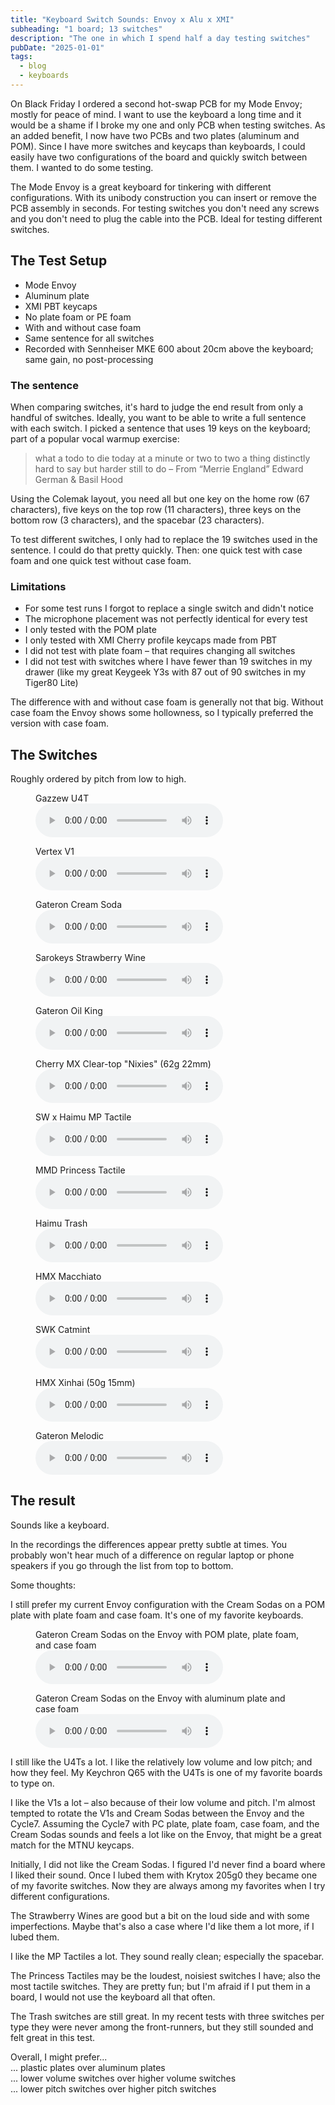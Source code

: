 ```yaml
---
title: "Keyboard Switch Sounds: Envoy x Alu x XMI"
subheading: "1 board; 13 switches"
description: "The one in which I spend half a day testing switches"
pubDate: "2025-01-01"
tags:
  - blog
  - keyboards
---
```


On Black Friday I ordered a second hot-swap PCB for my Mode Envoy; mostly for peace of mind.
I want to use the keyboard a long time and it would be a shame if I broke my one and only PCB when testing switches.
As an added benefit, I now have two PCBs and two plates (aluminum and POM).
Since I have more switches and keycaps than keyboards, I could easily have two configurations of the board and quickly switch between them.
I wanted to do some testing.

The Mode Envoy is a great keyboard for tinkering with different configurations.
With its unibody construction you can insert or remove the PCB assembly in seconds.
For testing switches you don't need any screws and you don't need to plug the cable into the PCB.
Ideal for testing different switches.

## The Test Setup

- Mode Envoy
- Aluminum plate
- XMI PBT keycaps
- No plate foam or PE foam
- With and without case foam
- Same sentence for all switches
- Recorded with Sennheiser MKE 600 about 20cm above the keyboard; same gain, no post-processing

### The sentence

When comparing switches, it's hard to judge the end result from only a handful of switches.
Ideally, you want to be able to write a full sentence with each switch.
I picked a sentence that uses 19 keys on the keyboard; part of a popular vocal warmup exercise:

> what a todo to die today at a minute or two to two
> a thing distinctly hard to say but harder still to do
> – From “Merrie England” Edward German & Basil Hood

Using the Colemak layout, you need all but one key on the home row (67 characters), five keys on the top row (11 characters), three keys on the bottom row (3 characters), and the spacebar (23 characters).

To test different switches, I only had to replace the 19 switches used in the sentence.
I could do that pretty quickly.
Then: one quick test with case foam and one quick test without case foam.

### Limitations

- For some test runs I forgot to replace a single switch and didn't notice
- The microphone placement was not perfectly identical for every test
- I only tested with the POM plate
- I only tested with XMI Cherry profile keycaps made from PBT
- I did not test with plate foam – that requires changing all switches
- I did not test with switches where I have fewer than 19 switches in my drawer (like my great Keygeek Y3s with 87 out of 90 switches in my Tiger80 Lite)

The difference with and without case foam is generally not that big.
Without case foam the Envoy shows some hollowness, so I typically preferred the version with case foam.

## The Switches

Roughly ordered by pitch from low to high.

<figure class="w-content">
  <figcaption>Gazzew U4T</figcaption>
  <audio controls src="/media/2024-12-31-envoy_alu_xmi_u4t_casefoam.mp3"></audio>
</figure>

<figure class="w-content">
  <figcaption>Vertex V1</figcaption>
  <audio controls src="/media/2024-12-31-envoy_alu_xmi_v1_casefoam.mp3"></audio>
</figure>

<figure class="w-content">
  <figcaption>Gateron Cream Soda</figcaption>
  <audio controls src="/media/2024-12-31-envoy_alu_xmi_creamsoda_casefoam.mp3"></audio>
</figure>

<figure class="w-content">
  <figcaption>Sarokeys Strawberry Wine</figcaption>
  <audio controls src="/media/2024-12-31-envoy_alu_xmi_ssw_casefoam.mp3"></audio>
</figure>

<figure class="w-content">
  <figcaption>Gateron Oil King</figcaption>
  <audio controls src="/media/2024-12-31-envoy_alu_xmi_oilking_casefoam.mp3"></audio>
</figure>

<figure class="w-content">
  <figcaption>Cherry MX Clear-top "Nixies" (62g 22mm)</figcaption>
  <audio controls src="/media/2024-12-31-envoy_alu_xmi_nixies_casefoam.mp3"></audio>
</figure>

<figure class="w-content">
  <figcaption>SW x Haimu MP Tactile</figcaption>
  <audio controls src="/media/2024-12-31-envoy_alu_xmi_mptactile_casefoam.mp3"></audio>
</figure>

<figure class="w-content">
  <figcaption>MMD Princess Tactile</figcaption>
  <audio controls src="/media/2024-12-31-envoy_alu_xmi_princesstactile_casefoam.mp3"></audio>
</figure>

<figure class="w-content">
  <figcaption>Haimu Trash</figcaption>
  <audio controls src="/media/2024-12-31-envoy_alu_xmi_trash_casefoam.mp3"></audio>
</figure>

<figure class="w-content">
  <figcaption>HMX Macchiato</figcaption>
  <audio controls src="/media/2024-12-31-envoy_alu_xmi_macchiato_casefoam.mp3"></audio>
</figure>

<figure class="w-content">
  <figcaption>SWK Catmint</figcaption>
  <audio controls src="/media/2024-12-31-envoy_alu_xmi_catmint_casefoam.mp3"></audio>
</figure>

<figure class="w-content">
  <figcaption>HMX Xinhai (50g 15mm)</figcaption>
  <audio controls src="/media/2024-12-31-envoy_alu_xmi_xinhai_casefoam.mp3"></audio>
</figure>

<figure class="w-content">
  <figcaption>Gateron Melodic</figcaption>
  <audio controls src="/media/2024-12-31-envoy_alu_xmi_melodics_casefoam.mp3"></audio>
</figure>

## The result

Sounds like a keyboard.

In the recordings the differences appear pretty subtle at times.
You probably won't hear much of a difference on regular laptop or phone speakers if you go through the list from top to bottom.

Some thoughts:

I still prefer my current Envoy configuration with the Cream Sodas on a POM plate with plate foam and case foam.
It's one of my favorite keyboards.

<figure class="w-content">
  <figcaption>Gateron Cream Sodas on the Envoy with POM plate, plate foam, and case foam</figcaption>
  <audio controls src="/media/2024-08-21_keyboard_envoy.mp3"></audio>
</figure>

<figure class="w-content">
  <figcaption>Gateron Cream Sodas on the Envoy with aluminum plate and case foam</figcaption>
  <audio controls src="/media/2024-12-31-envoy_alu_xmi_creamsoda_casefoam.mp3"></audio>
</figure>

I still like the U4Ts a lot. I like the relatively low volume and low pitch; and how they feel. My Keychron Q65 with the U4Ts is one of my favorite boards to type on.

I like the V1s a lot – also because of their low volume and pitch.
I'm almost tempted to rotate the V1s and Cream Sodas between the Envoy and the Cycle7.
Assuming the Cycle7 with PC plate, plate foam, case foam, and the Cream Sodas sounds and feels a lot like on the Envoy, that might be a great match for the MTNU keycaps.

Initially, I did not like the Cream Sodas. I figured I'd never find a board where I liked their sound.
Once I lubed them with Krytox 205g0 they became one of my favorite switches.
Now they are always among my favorites when I try different configurations.

The Strawberry Wines are good but a bit on the loud side and with some imperfections.
Maybe that's also a case where I'd like them a lot more, if I lubed them.

I like the MP Tactiles a lot. They sound really clean; especially the spacebar.

The Princess Tactiles may be the loudest, noisiest switches I have; also the most tactile switches.
They are pretty fun; but I'm afraid if I put them in a board, I would not use the keyboard all that often.

The Trash switches are still great. In my recent tests with three switches per type they were never among the front-runners, but they still sounded and felt great in this test.

Overall, I might prefer...  
... plastic plates over aluminum plates  
... lower volume switches over higher volume switches  
... lower pitch switches over higher pitch switches
